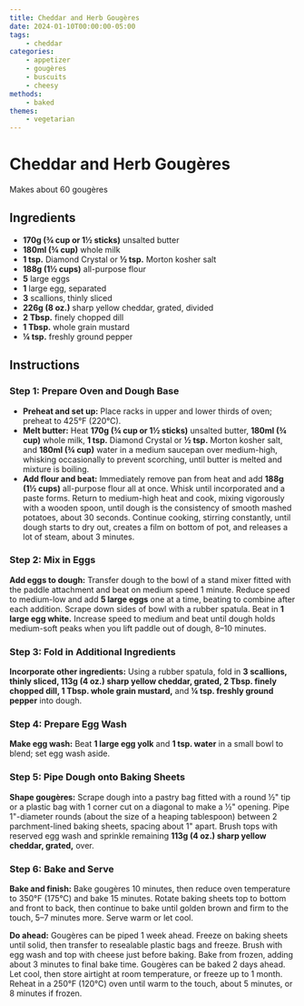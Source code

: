 ```yaml
---
title: Cheddar and Herb Gougères
date: 2024-01-10T00:00:00-05:00
tags:
    - cheddar
categories: 
    - appetizer
    - gougères
    - buscuits
    - cheesy
methods:
    - baked
themes:
    - vegetarian
---
```


# Cheddar and Herb Gougères
Makes about 60 gougères

## Ingredients
- **170g (¾ cup or 1½ sticks)** unsalted butter
- **180ml (¾ cup)** whole milk
- **1 tsp.** Diamond Crystal or **½ tsp.** Morton kosher salt
- **188g (1½ cups)** all-purpose flour
- **5** large eggs
- **1** large egg, separated
- **3** scallions, thinly sliced
- **226g (8 oz.)** sharp yellow cheddar, grated, divided
- **2 Tbsp.** finely chopped dill
- **1 Tbsp.** whole grain mustard
- **¼ tsp.** freshly ground pepper

## Instructions

### Step 1: Prepare Oven and Dough Base
- **Preheat and set up:** Place racks in upper and lower thirds of oven; preheat to 425°F (220°C). 
- **Melt butter:** Heat **170g (¾ cup or 1½ sticks)** unsalted butter, **180ml (¾ cup)** whole milk, **1 tsp.** Diamond Crystal or **½ tsp.** Morton kosher salt, and **180ml (¾ cup)** water in a medium saucepan over medium-high, whisking occasionally to prevent scorching, until butter is melted and mixture is boiling. 
- **Add flour and beat:** Immediately remove pan from heat and add **188g (1½ cups)** all-purpose flour all at once. Whisk until incorporated and a paste forms. Return to medium-high heat and cook, mixing vigorously with a wooden spoon, until dough is the consistency of smooth mashed potatoes, about 30 seconds. Continue cooking, stirring constantly, until dough starts to dry out, creates a film on bottom of pot, and releases a lot of steam, about 3 minutes.

### Step 2: Mix in Eggs
**Add eggs to dough:** Transfer dough to the bowl of a stand mixer fitted with the paddle attachment and beat on medium speed 1 minute. Reduce speed to medium-low and add **5 large eggs** one at a time, beating to combine after each addition. Scrape down sides of bowl with a rubber spatula. Beat in **1 large egg white.** Increase speed to medium and beat until dough holds medium-soft peaks when you lift paddle out of dough, 8–10 minutes.

### Step 3: Fold in Additional Ingredients
**Incorporate other ingredients:** Using a rubber spatula, fold in **3 scallions, thinly sliced, 113g (4 oz.) sharp yellow cheddar, grated, 2 Tbsp. finely chopped dill, 1 Tbsp. whole grain mustard,** and **¼ tsp. freshly ground pepper** into dough.

### Step 4: Prepare Egg Wash
**Make egg wash:** Beat **1 large egg yolk** and **1 tsp. water** in a small bowl to blend; set egg wash aside.

### Step 5: Pipe Dough onto Baking Sheets
**Shape gougères:** Scrape dough into a pastry bag fitted with a round ½" tip or a plastic bag with 1 corner cut on a diagonal to make a ½" opening. Pipe 1"-diameter rounds (about the size of a heaping tablespoon) between 2 parchment-lined baking sheets, spacing about 1" apart. Brush tops with reserved egg wash and sprinkle remaining **113g (4 oz.) sharp yellow cheddar, grated,** over.

### Step 6: Bake and Serve
**Bake and finish:** Bake gougères 10 minutes, then reduce oven temperature to 350°F (175°C) and bake 15 minutes. Rotate baking sheets top to bottom and front to back, then continue to bake until golden brown and firm to the touch, 5–7 minutes more. Serve warm or let cool.

**Do ahead:** Gougères can be piped 1 week ahead. Freeze on baking sheets until solid, then transfer to resealable plastic bags and freeze. Brush with egg wash and top with cheese just before baking. Bake from frozen, adding about 3 minutes to final bake time. Gougères can be baked 2 days ahead. Let cool, then store airtight at room temperature, or freeze up to 1 month. Reheat in a 250°F (120°C) oven until warm to the touch, about 5 minutes, or 8 minutes if frozen.
